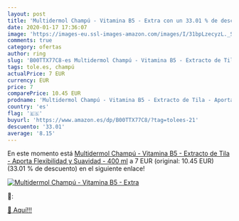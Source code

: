 ```yaml
---
layout: post
title: 'Multidermol Champú - Vitamina B5 - Extra con un 33.01 % de descuento'
date: 2020-01-17 17:36:07
image: 'https://images-eu.ssl-images-amazon.com/images/I/31bpLzecyzL._SL200_.jpg'
comments: true
category: ofertas
author: ring
slug: 'B00TTX77C8-es Multidermol Champú - Vitamina B5 - Extracto de Tila -...'
tags: tole.es, champú
actualPrice: 7 EUR
currency: EUR
price: 7
comparePrice: 10.45 EUR
prodname: 'Multidermol Champú - Vitamina B5 - Extracto de Tila - Aporta Flexibilidad y Suavidad - 400 ml'
country: 'es'
flag: '🇪🇸'
buyurl: 'https://www.amazon.es/dp/B00TTX77C8/?tag=tolees-21'
descuento: '33.01'
average: '8.15'
---
```


En este momento está [Multidermol Champú - Vitamina B5 - Extracto de Tila - Aporta Flexibilidad y Suavidad - 400 ml](https://www.amazon.es/dp/B00TTX77C8/?tag=tolees-21) a 7 EUR (original: 10.45 EUR) (33.01 %  de descuento) en el siguiente enlace!

[![Multidermol Champú - Vitamina B5 - Extra](https://images-eu.ssl-images-amazon.com/images/I/31bpLzecyzL._SL200_.jpg)](https://www.amazon.es/dp/B00TTX77C8/?tag=tolees-21)

🔎:


[🛒 Aquí!!!](https://www.amazon.es/dp/B00TTX77C8/?tag=tolees-21)
